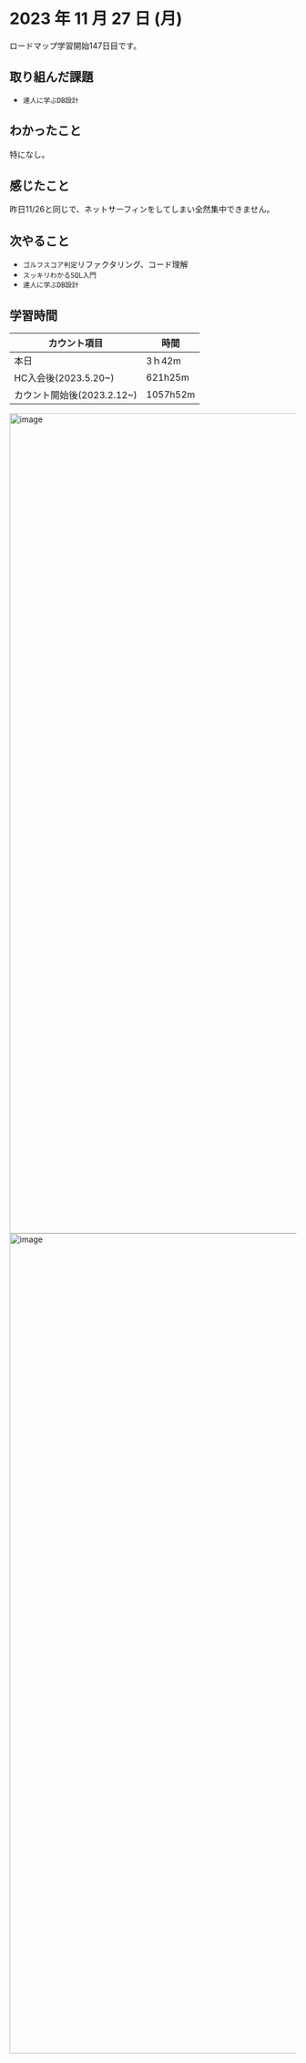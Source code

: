# 2023 年 11 月 27 日 (月)
ロードマップ学習開始147日目です。

## 取り組んだ課題
- `達人に学ぶDB設計`


## わかったこと
特になし。


## 感じたこと
昨日11/26と同じで、ネットサーフィンをしてしまい全然集中できません。


## 次やること
- `ゴルフスコア判定`リファクタリング、コード理解
- `スッキリわかるSQL入門`
- `達人に学ぶDB設計`


## 学習時間
|カウント項目|時間|
|----|----|
|本日|3ｈ42m|
|HC入会後(2023.5.20~)|621h25m|
|カウント開始後(2023.2.12~)|1057h52m|


<img width="1440" alt="image" src="https://github.com/yokoyamamn/daily_report/assets/94735931/21129d82-55dc-4d80-9e0b-76f25f1c1a72">
<img width="1440" alt="image" src="https://github.com/yokoyamamn/daily_report/assets/94735931/0088dcf6-2779-4233-bf13-fe07dd3b062b">

